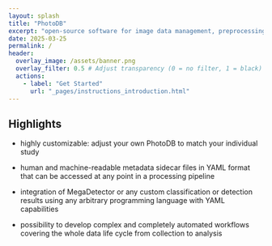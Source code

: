 ```yaml
---
layout: splash
title: "PhotoDB"
excerpt: "open-source software for image data management, preprocessing, and annotation"
date: 2025-03-25
permalink: /
header:
  overlay_image: /assets/banner.png
  overlay_filter: 0.5 # Adjust transparency (0 = no filter, 1 = black)
  actions:
    - label: "Get Started"
      url: "_pages/instructions_introduction.html"
---
```


## Highlights 

* highly customizable: adjust your own PhotoDB to match your individual study

* human and machine-readable metadata sidecar files in YAML format that can be accessed at any point in a processing pipeline 

* integration of MegaDetector or any custom classification or detection results using any arbitrary programming language with YAML capabilities 

* possibility to develop complex and completely automated workflows covering the whole data life cycle from collection to analysis 